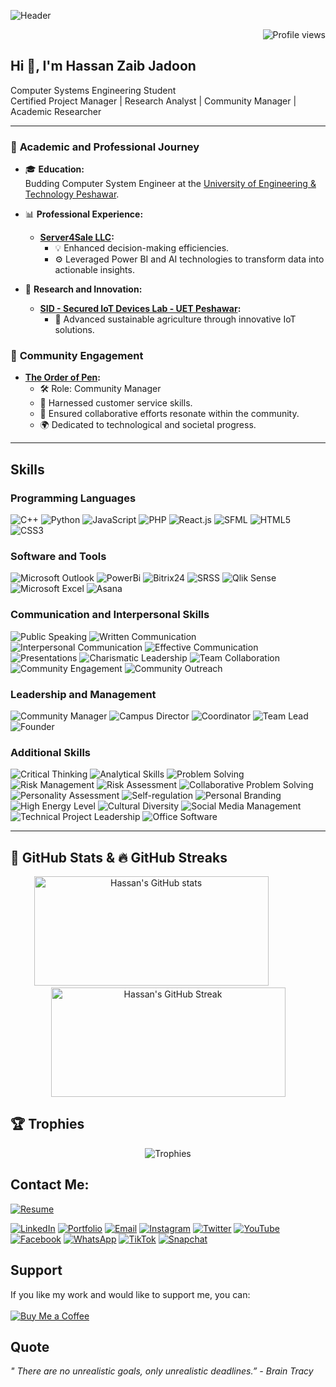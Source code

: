 ![Header](https://github.com/hzjadoon/hzjadoon/blob/main/DESIGN.png)
<!-- Profile Views Badge -->

<p align="right">
  <img src="https://komarev.com/ghpvc/?username=hzjadoon&label=Profile%20views&color=0e75b6&style=flat" alt="Profile views" />
</p>

## Hi 👋, I'm Hassan Zaib Jadoon
Computer Systems Engineering Student  
Certified Project Manager | Research Analyst | Community Manager | Academic Researcher  

---

### 📘 **Academic and Professional Journey**
- 🎓 **Education:**  
  Budding Computer System Engineer at the [University of Engineering & Technology Peshawar](http://www.uetpeshawar.edu.pk/).
  
- 📊 **Professional Experience:**  
  - **[Server4Sale LLC](https://www.server4sale.com/):**
    - 💡 Enhanced decision-making efficiencies.
    - ⚙️ Leveraged Power BI and AI technologies to transform data into actionable insights.
    
- 🌿 **Research and Innovation:**  
  - **[SID - Secured IoT Devices Lab - UET Peshawar](http://www.uetpeshawar.edu.pk/):**
    - 🌱 Advanced sustainable agriculture through innovative IoT solutions.

### 🤝 **Community Engagement**
- **[The Order of Pen](https://www.theorderofpen.com/):**  
  - 🛠️ Role: Community Manager
  - 💬 Harnessed customer service skills.
  - 📢 Ensured collaborative efforts resonate within the community.
  - 🌍 Dedicated to technological and societal progress.

---



## Skills

### Programming Languages
  ![C++](https://img.shields.io/badge/C%2B%2B-00599C?style=for-the-badge&logo=c%2B%2B&logoColor=white)
  ![Python](https://img.shields.io/badge/Python-3776AB?style=for-the-badge&logo=python&logoColor=white)
  ![JavaScript](https://img.shields.io/badge/JavaScript-F7DF1E?style=for-the-badge&logo=javascript&logoColor=black)
  ![PHP](https://img.shields.io/badge/PHP-777BB4?style=for-the-badge&logo=php&logoColor=white)
  ![React.js](https://img.shields.io/badge/React-20232A?style=for-the-badge&logo=react&logoColor=61DAFB)
  ![SFML](https://img.shields.io/badge/SFML-00599C?style=for-the-badge&logo=SFML&logoColor=white)
  ![HTML5](https://img.shields.io/badge/HTML5-E34F26?style=for-the-badge&logo=html5&logoColor=white)
  ![CSS3](https://img.shields.io/badge/CSS3-1572B6?style=for-the-badge&logo=css3&logoColor=white)

### Software and Tools
  ![Microsoft Outlook](https://img.shields.io/badge/Microsoft%20Outlook-0078D4?style=for-the-badge&logo=microsoft-outlook&logoColor=white)
  ![PowerBi](https://img.shields.io/badge/PowerBI-F2C811?style=for-the-badge&logo=power-bi&logoColor=black)
  ![Bitrix24](https://img.shields.io/badge/Bitrix24-00AEEF?style=for-the-badge&logo=bitrix24&logoColor=white)
  ![SRSS](https://img.shields.io/badge/SRSS-00AEEF?style=for-the-badge&logo=data-visualization&logoColor=white)
  ![Qlik Sense](https://img.shields.io/badge/Qlik%20Sense-46A149?style=for-the-badge&logo=qlik&logoColor=white)
  ![Microsoft Excel](https://img.shields.io/badge/Microsoft%20Excel-217346?style=for-the-badge&logo=microsoft-excel&logoColor=white)
  ![Asana](https://img.shields.io/badge/Asana-273347?style=for-the-badge&logo=asana&logoColor=white)

### Communication and Interpersonal Skills
  ![Public Speaking](https://img.shields.io/badge/Public%20Speaking-FF6347?style=for-the-badge&logo=public-speaking&logoColor=white)
  ![Written Communication](https://img.shields.io/badge/Written%20Communication-4682B4?style=for-the-badge&logo=communication&logoColor=white)
  ![Interpersonal Communication](https://img.shields.io/badge/Interpersonal%20Communication-FFD700?style=for-the-badge&logo=communication&logoColor=black)
  ![Effective Communication](https://img.shields.io/badge/Effective%20Communication-32CD32?style=for-the-badge&logo=communication&logoColor=black)
  ![Presentations](https://img.shields.io/badge/Presentations-DC143C?style=for-the-badge&logo=presentations&logoColor=white)
  ![Charismatic Leadership](https://img.shields.io/badge/Charismatic%20Leadership-4B0082?style=for-the-badge&logo=leadership&logoColor=white)
  ![Team Collaboration](https://img.shields.io/badge/Team%20Collaboration-2E8B57?style=for-the-badge&logo=team-collaboration&logoColor=white)
  ![Community Engagement](https://img.shields.io/badge/Community%20Engagement-8A2BE2?style=for-the-badge&logo=community&logoColor=white)
  ![Community Outreach](https://img.shields.io/badge/Community%20Outreach-FF4500?style=for-the-badge&logo=community-outreach&logoColor=white)

### Leadership and Management
![Community Manager](https://img.shields.io/badge/Community%20Manager-FFA500?style=for-the-badge&logo=community-manager&logoColor=black)
![Campus Director](https://img.shields.io/badge/Campus%20Director-20B2AA?style=for-the-badge&logo=campus&logoColor=white)
![Coordinator](https://img.shields.io/badge/Coordinator-FF1493?style=for-the-badge&logo=coordinator&logoColor=white)
![Team Lead](https://img.shields.io/badge/Team%20Lead-00BFFF?style=for-the-badge&logo=team-lead&logoColor=white)
![Founder](https://img.shields.io/badge/Founder-FF6347?style=for-the-badge&logo=founder&logoColor=white)

### Additional Skills
  ![Critical Thinking](https://img.shields.io/badge/Critical%20Thinking-483D8B?style=for-the-badge&logo=thinking&logoColor=white)
  ![Analytical Skills](https://img.shields.io/badge/Analytical%20Skills-8B0000?style=for-the-badge&logo=analytics&logoColor=white)
  ![Problem Solving](https://img.shields.io/badge/Problem%20Solving-FFD700?style=for-the-badge&logo=problem-solving&logoColor=black)
  ![Risk Management](https://img.shields.io/badge/Risk%20Management-4B0082?style=for-the-badge&logo=risk-management&logoColor=white)
  ![Risk Assessment](https://img.shields.io/badge/Risk%20Assessment-20B2AA?style=for-the-badge&logo=risk&logoColor=white)
  ![Collaborative Problem Solving](https://img.shields.io/badge/Collaborative%20Problem%20Solving-32CD32?style=for-the-badge&logo=problem-solving&logoColor=black)
  ![Personality Assessment](https://img.shields.io/badge/Personality%20Assessment-FF4500?style=for-the-badge&logo=assessment&logoColor=white)
  ![Self-regulation](https://img.shields.io/badge/Self-regulation-8A2BE2?style=for-the-badge&logo=self-regulation&logoColor=white)
  ![Personal Branding](https://img.shields.io/badge/Personal%20Branding-DC143C?style=for-the-badge&logo=branding&logoColor=white)
  ![High Energy Level](https://img.shields.io/badge/High%20Energy%20Level-FF6347?style=for-the-badge&logo=energy&logoColor=white)
  ![Cultural Diversity](https://img.shields.io/badge/Cultural%20Diversity-4682B4?style=for-the-badge&logo=cultural-diversity&logoColor=white)
  ![Social Media Management](https://img.shields.io/badge/Social%20Media%20Management-00BFFF?style=for-the-badge&logo=social-media&logoColor=white)
  ![Technical Project Leadership](https://img.shields.io/badge/Technical%20Project%20Leadership-DC143C?style=for-the-badge&logo=leadership&logoColor=white)
  ![Office Software](https://img.shields.io/badge/Office%20Software-4B0082?style=for-the-badge&logo=office-software&logoColor=white)

---




## 🌟 **GitHub Stats & 🔥 GitHub Streaks**

<div style="text-align: center;">
  <img src="https://github-readme-stats.vercel.app/api?username=hzjadoon&show_icons=true&theme=radical" alt="Hassan's GitHub stats" width="375" height="175" />
  <img src="https://www.transparenttextures.com/patterns/white-concrete.png" alt="" width="50" height="1" />
  <img src="https://github-readme-streak-stats.herokuapp.com/?user=hzjadoon&theme=radical" alt="Hassan's GitHub Streak" width="375" height="175" />
</div>



## 🏆 Trophies
<div align="center">
  <img src="https://github-profile-trophy.vercel.app/?username=hassanzaibjadoon&theme=radical" alt="Trophies" />
</div>

## Contact Me:
  [![Resume](https://img.shields.io/badge/Resume-000000?style=for-the-badge&logo=About.me&logoColor=white)](https://www.linkedin.com/in/hassanzaibjadoon/overlay/1720698761025/single-media-viewer/?type=DOCUMENT&profileId=ACoAAEBniMUBrUQwFDsDt3ljorZtb3aidJ77DCs)

  [![LinkedIn](https://img.shields.io/badge/LinkedIn-0077B5?style=for-the-badge&logo=linkedin&logoColor=white)](https://www.linkedin.com/in/hassanzaibjadoon)
  [![Portfolio](https://img.shields.io/badge/Portfolio-000000?style=for-the-badge&logo=About.me&logoColor=white)](https://hzjadoon.github.io/Portfolio/)
  [![Email](https://img.shields.io/badge/Email-D14836?style=for-the-badge&logo=gmail&logoColor=white)](mailto:hassanzaibjadoon2004@gmail.com)
  [![Instagram](https://img.shields.io/badge/Instagram-E4405F?style=for-the-badge&logo=instagram&logoColor=white)](https://www.instagram.com/techspirator/)
  [![Twitter](https://img.shields.io/badge/Twitter-1DA1F2?style=for-the-badge&logo=twitter&logoColor=white)](https://twitter.com/techspirator)
  [![YouTube](https://img.shields.io/badge/YouTube-FF0000?style=for-the-badge&logo=youtube&logoColor=white)](https://www.youtube.com/@hassanzaibjadoon)
  [![Facebook](https://img.shields.io/badge/Facebook-1877F2?style=for-the-badge&logo=facebook&logoColor=white)](https://facebook.com/hassanzaibjadoon2004)
  [![WhatsApp](https://img.shields.io/badge/WhatsApp-25D366?style=for-the-badge&logo=whatsapp&logoColor=white)](https://wa.me/3119541429)
  [![TikTok](https://img.shields.io/badge/TikTok-000000?style=for-the-badge&logo=tiktok&logoColor=white)](https://www.tiktok.com/@techspirator)
  [![Snapchat](https://img.shields.io/badge/Snapchat-FFFC00?style=for-the-badge&logo=snapchat&logoColor=white)](https://www.snapchat.com/add/hzjadoon2004)

## Support
If you like my work and would like to support me, you can:
<br><br>
[![Buy Me a Coffee](https://img.shields.io/badge/Buy%20Me%20A%20Coffee-FCC624?style=for-the-badge&logo=buy-me-a-coffee&logoColor=black)](https://buymeacoffee.com/hzjadoon)

## Quote
_" There are no unrealistic goals, only unrealistic deadlines.” - Brain Tracy_

